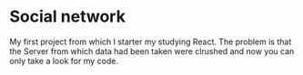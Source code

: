 # Social network

My first project from which I starter my studying React.
The problem is that the Server from which data had been taken were clrushed and now you can only take a look for my code. 
